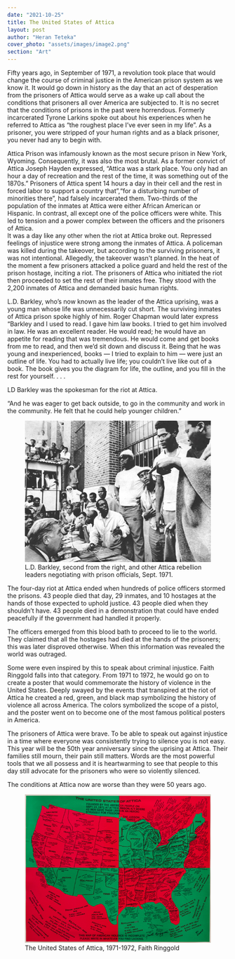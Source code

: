 ```yaml
---
date: "2021-10-25"
title: The United States of Attica
layout: post
author: "Heran Teteka"
cover_photo: "assets/images/image2.png"
section: "Art"
---
```


Fifty years ago, in September of 1971, a revolution took place that would change the course of criminal justice in the American prison system as we know it. It would go down in history as the day that an act of desperation from the prisoners of Attica would serve as a wake up call about the conditions that prisoners all over America are subjected to. It is no secret that the conditions of prisons in the past were horrendous. Formerly incarcerated Tyrone Larkins spoke out about his experiences when he referred to Attica as “the roughest place I’ve ever seen in my life”. As a prisoner, you were stripped of your human rights and as a black prisoner, you never had any to begin with.

Attica Prison was infamously known as the most secure prison in New York, Wyoming. Consequently, it was also the most brutal. As a former convict of Attica Joseph Hayden expressed, “Attica was a stark place. You only had an hour a day of recreation and the rest of the time, it was something out of the 1870s.” Prisoners of Attica spent 14 hours a day in their cell and the rest in forced labor to support a country that”,“for a disturbing number of minorities there”, had falsely incarcerated them.
Two-thirds of the population of the inmates at Attica were either African American or Hispanic. In contrast, all except one of the police officers were white. This led to tension and a power complex between the officers and the prisoners of Attica.  
It was a day like any other when the riot at Attica broke out. Repressed feelings of injustice were strong among the inmates of Attica. A policeman was killed during the takeover, but according to the surviving prisoners, it was not intentional. Allegedly, the takeover wasn't planned. In the heat of the moment a few prisoners attacked a police guard and held the rest of the prison hostage, inciting a riot. The prisoners of Attica who initiated the riot then proceeded to set the rest of their inmates free. They stood with the 2,200 inmates of Attica and demanded basic human rights.

L.D. Barkley, who’s now known as the leader of the Attica uprising, was a young man whose life was unnecessarily cut short. The surviving inmates of Attica prison spoke highly of him. Roger Chapman would later express “Barkley and I used to read. I gave him law books. I tried to get him involved in law. He was an excellent reader. He would read; he would have an appetite for reading that was tremendous. He would come and get books from me to read, and then we’d sit down and discuss it. Being that he was young and inexperienced, books — I tried to explain to him — were just an outline of life. You had to actually live life; you couldn’t live like out of a book. The book gives you the diagram for life, the outline, and you fill in the rest for yourself. . . .

LD Barkley was the spokesman for the riot at Attica.

“And he was eager to get back outside, to go in the community and work in the community. He felt that he could help younger children.”

<div class="pr-0 justify-content-center ">
    <figure>
	    <img class="rounded img-fluid" src="/assets/images/image2.png" alt="{{ page.title }}">
            <figcaption class="figure-caption"> L.D. Barkley, second from the right, and other Attica rebellion leaders negotiating with prison officials, Sept. 1971.
</figcaption>
    </figure>
</div>

The four-day riot at Attica ended when hundreds of police officers stormed the prisons. 43 people died that day, 29 inmates, and 10 hostages at the hands of those expected to uphold justice. 43 people died when they shouldn’t have. 43 people died in a demonstration that could have ended peacefully if the government had handled it properly.

The officers emerged from this blood bath to proceed to lie to the world. They claimed that all the hostages had died at the hands of the prisoners; this was later disproved otherwise. When this information was revealed the world was outraged.

Some were even inspired by this to speak about criminal injustice. Faith Ringgold falls into that category. From 1971 to 1972, he would go on to create a poster that would commemorate the history of violence in the United States. Deeply swayed by the events that transpired at the riot of Attica he created a red, green, and black map symbolizing the history of violence all across America. The colors symbolized the scope of a pistol, and the poster went on to become one of the most famous political posters in America.

The prisoners of Attica were brave. To be able to speak out against injustice in a time where everyone was consistently trying to silence you is not easy. This year will be the 50th year anniversary since the uprising at Attica. Their families still mourn, their pain still matters. Words are the most powerful tools that we all possess and it is heartwarming to see that people to this day still advocate for the prisoners who were so violently silenced.

The conditions at Attica now are worse than they were 50 years ago.

<div class="pr-0 justify-content-center ">
    <figure>
	    <img class="rounded img-fluid" src="/assets/images/image1.png" alt="{{ page.title }}">
            <figcaption class="figure-caption"> The United States of Attica, 1971-1972, Faith Ringgold

</figcaption>
    </figure>
</div>
